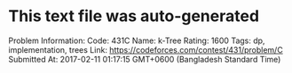 # This text file was auto-generated

Problem Information:
Code: 431C
Name: k-Tree
Rating: 1600
Tags: dp, implementation, trees
Link: https://codeforces.com/contest/431/problem/C
Submitted At: 2017-02-11 01:17:15 GMT+0600 (Bangladesh Standard Time)